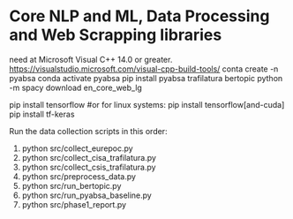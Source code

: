 # Core NLP and ML, Data Processing and Web Scrapping libraries

need at Microsoft Visual C++ 14.0 or greater. https://visualstudio.microsoft.com/visual-cpp-build-tools/
conta create -n pyabsa
conda activate pyabsa
pip install pyabsa trafilatura bertopic
python -m spacy download en_core_web_lg

pip install tensorflow #or for linux systems: pip install tensorflow[and-cuda]
pip install tf-keras

Run the data collection scripts in this order:
1. python src/collect_eurepoc.py
2. python src/collect_cisa_trafilatura.py
3. python src/collect_csis_trafilatura.py
4. python src/preprocess_data.py
5. python src/run_bertopic.py
6. python src/run_pyabsa_baseline.py
7. python src/phase1_report.py
